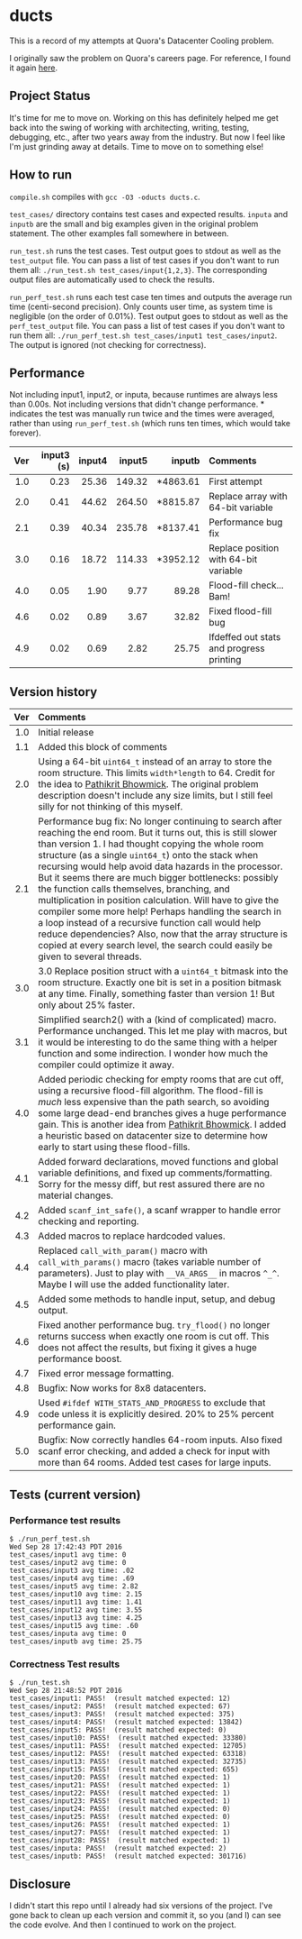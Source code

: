 # ducts
This is a record of my attempts at Quora's Datacenter Cooling problem.

I originally saw the problem on Quora's careers page.
For reference, I found it again [here](http://www.businessinsider.com/heres-the-test-you-have-to-pass-to-work-at-quora-silicon-valleys-hot-new-86-million-startup-2010-4).


## Project Status
It's time for me to move on.  Working on this has definitely helped me get back into the swing of working with architecting, writing, testing, debugging, etc., after two years away from the industry.  But now I feel like I'm just grinding away at details.  Time to move on to something else!


## How to run
`compile.sh` compiles with `gcc -O3 -oducts ducts.c`.

`test_cases/` directory contains test cases and expected results.  `inputa` and `inputb` are the small and big examples given in the original problem statement.  The other examples fall somewhere in between.

`run_test.sh` runs the test cases.  Test output goes to stdout as well as the `test_output` file.  You can pass a list of test cases if you don't want to run them all: `./run_test.sh test_cases/input{1,2,3}`.  The corresponding output files are automatically used to check the results.

`run_perf_test.sh` runs each test case ten times and outputs the average run time (centi-second precision).  Only counts user time, as system time is negligible (on the order of 0.01%).  Test output goes to stdout as well as the `perf_test_output` file.  You can pass a list of test cases if you don't want to run them all: `./run_perf_test.sh test_cases/input1 test_cases/input2`.  The output is ignored (not checking for correctness).


## Performance
Not including input1, input2, or inputa, because runtimes are always less than 0.00s.
Not including versions that didn't change performance.
\* indicates the test was manually run twice and the times were averaged, rather than
using `run_perf_test.sh` (which runs ten times, which would take forever).

| Ver | input3 (s) | input4 | input5 | inputb    | Comments
|----:|-----------:|-------:|-------:|----------:|:--------
| 1.0 |       0.23 |  25.36 | 149.32 | \*4863.61 | First attempt
| 2.0 |       0.41 |  44.62 | 264.50 | \*8815.87 | Replace array with 64-bit variable
| 2.1 |       0.39 |  40.34 | 235.78 | \*8137.41 | Performance bug fix
| 3.0 |       0.16 |  18.72 | 114.33 | \*3952.12 | Replace position with 64-bit variable
| 4.0 |       0.05 |   1.90 |   9.77 |     89.28 | Flood-fill check... Bam!
| 4.6 |       0.02 |   0.89 |   3.67 |     32.82 | Fixed flood-fill bug
| 4.9 |       0.02 |   0.69 |   2.82 |     25.75 | Ifdeffed out stats and progress printing


## Version history
| Ver | Comments
|----:| :----
| 1.0 | Initial release
| 1.1 | Added this block of comments
| 2.0 | Using a 64-bit `uint64_t` instead of an array to store the room structure. This limits `width*length` to 64. Credit for the idea to [Pathikrit Bhowmick](https://github.com/pathikrit/Quora-Challenges/). The original problem description doesn't include any size limits, but I still feel silly for not thinking of this myself.
| 2.1 | Performance bug fix: No longer continuing to search after reaching the end room.  But it turns out, this is still slower than version 1.  I had thought copying the whole room structure (as a single `uint64_t`) onto the stack when recursing would help avoid data hazards in the processor.  But it seems there are much bigger bottlenecks: possibly the function calls themselves, branching, and multiplication in position calculation.  Will have to give the compiler some more help!  Perhaps handling the search in a loop instead of a recursive function call would help reduce dependencies?  Also, now that the array structure is copied at every search level, the search could easily be given to several threads.
| 3.0 | 3.0 Replace position struct with a `uint64_t` bitmask into the room structure. Exactly one bit is set in a position bitmask at any time. Finally, something faster than version 1! But only about 25% faster.
| 3.1 | Simplified search2() with a (kind of complicated) macro. Performance unchanged. This let me play with macros, but it would be interesting to do the same thing with a helper function and some indirection. I wonder how much the compiler could optimize it away.
| 4.0 | Added periodic checking for empty rooms that are cut off, using a recursive flood-fill algorithm. The flood-fill is *much* less expensive than the path search, so avoiding some large dead-end branches gives a huge performance gain. This is another idea from [Pathikrit Bhowmick](https://github.com/pathikrit/Quora-Challenges/). I added a heuristic based on datacenter size to determine how early to start using these flood-fills.
| 4.1 | Added forward declarations, moved functions and global variable definitions, and fixed up comments/formatting.  Sorry for the messy diff, but rest assured there are no material changes.
| 4.2 | Added `scanf_int_safe()`, a scanf wrapper to handle error checking and reporting.
| 4.3 | Added macros to replace hardcoded values.
| 4.4 | Replaced `call_with_param()` macro with `call_with_params()` macro (takes variable number of parameters).  Just to play with `__VA_ARGS__` in macros `^_^`.  Maybe I will use the added functionality later.
| 4.5 | Added some methods to handle input, setup, and debug output.
| 4.6 | Fixed another performance bug. `try_flood()` no longer returns success when exactly one room is cut off. This does not affect the results, but fixing it gives a huge performance boost.
| 4.7 | Fixed error message formatting.
| 4.8 | Bugfix: Now works for 8x8 datacenters.
| 4.9 | Used `#ifdef WITH_STATS_AND_PROGRESS` to exclude that code unless it is explicitly desired.  20% to 25% percent performance gain.
| 5.0 | Bugfix: Now correctly handles 64-room inputs. Also fixed scanf error checking, and added a check for input with more than 64 rooms.  Added test cases for large inputs.



## Tests (current version)

### Performance test results
```
$ ./run_perf_test.sh
Wed Sep 28 17:42:43 PDT 2016
test_cases/input1 avg time: 0
test_cases/input2 avg time: 0
test_cases/input3 avg time: .02
test_cases/input4 avg time: .69
test_cases/input5 avg time: 2.82
test_cases/input10 avg time: 2.15
test_cases/input11 avg time: 1.41
test_cases/input12 avg time: 3.55
test_cases/input13 avg time: 4.25
test_cases/input15 avg time: .60
test_cases/inputa avg time: 0
test_cases/inputb avg time: 25.75
```

### Correctness Test results
```
$ ./run_test.sh 
Wed Sep 28 21:48:52 PDT 2016
test_cases/input1: PASS!  (result matched expected: 12)
test_cases/input2: PASS!  (result matched expected: 67)
test_cases/input3: PASS!  (result matched expected: 375)
test_cases/input4: PASS!  (result matched expected: 13842)
test_cases/input5: PASS!  (result matched expected: 0)
test_cases/input10: PASS!  (result matched expected: 33380)
test_cases/input11: PASS!  (result matched expected: 12705)
test_cases/input12: PASS!  (result matched expected: 63318)
test_cases/input13: PASS!  (result matched expected: 32735)
test_cases/input15: PASS!  (result matched expected: 655)
test_cases/input20: PASS!  (result matched expected: 1)
test_cases/input21: PASS!  (result matched expected: 1)
test_cases/input22: PASS!  (result matched expected: 1)
test_cases/input23: PASS!  (result matched expected: 1)
test_cases/input24: PASS!  (result matched expected: 0)
test_cases/input25: PASS!  (result matched expected: 0)
test_cases/input26: PASS!  (result matched expected: 1)
test_cases/input27: PASS!  (result matched expected: 1)
test_cases/input28: PASS!  (result matched expected: 1)
test_cases/inputa: PASS!  (result matched expected: 2)
test_cases/inputb: PASS!  (result matched expected: 301716)
```


## Disclosure
I didn't start this repo until I already had six versions of the project.  I've gone back to clean up each version and commit it, so you (and I) can see the code evolve.  And then I continued to work on the project.
